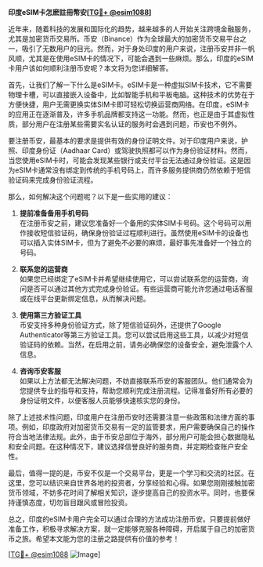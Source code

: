 **印度eSIM卡怎麽註冊幣安[[TG💪+ @esim1088](https://t.me/s/esim1088)]**

近年来，随着科技的发展和国际化的趋势，越来越多的人开始关注跨境金融服务，尤其是加密货币交易所。币安（Binance）作为全球最大的加密货币交易平台之一，吸引了无数用户的目光。然而，对于身处印度的用户来说，注册币安并非一帆风顺，尤其是在使用eSIM卡的情况下，可能会遇到一些麻烦。那么，印度的eSIM卡用户该如何顺利注册币安呢？本文将为您详细解答。

首先，让我们了解一下什么是eSIM卡。eSIM卡是一种虚拟SIM卡技术，它不需要物理卡槽，可以直接嵌入设备中，比如智能手机和平板电脑。这种技术的优势在于方便快捷，用户无需更换实体SIM卡即可轻松切换运营商网络。在印度，eSIM卡的应用正在逐渐普及，许多手机品牌都支持这一功能。然而，也正是由于其虚拟性质，部分用户在注册某些需要实名认证的服务时会遇到问题，币安也不例外。

要注册币安，最基本的要求是提供有效的身份证明文件。对于印度用户来说，护照、印度身份证（Aadhaar Card）或驾驶执照都可以作为身份验证材料。然而，当您使用eSIM卡时，可能会发现某些银行或支付平台无法通过身份验证。这是因为eSIM卡通常没有绑定到传统的手机号码上，而许多服务提供商仍然依赖于短信验证码来完成身份验证流程。

那么，如何解决这个问题呢？以下是一些实用的建议：

1. **提前准备备用手机号码**  
   在注册币安之前，建议您准备好一个备用的实体SIM卡号码。这个号码可以用作接收短信验证码，确保身份验证过程顺利进行。虽然使用eSIM卡的设备也可以插入实体SIM卡，但为了避免不必要的麻烦，最好事先准备好一个独立的号码。

2. **联系您的运营商**  
   如果您已经绑定了eSIM卡并希望继续使用它，可以尝试联系您的运营商，询问是否可以通过其他方式完成身份验证。有些运营商可能允许您通过电话客服或在线平台更新绑定信息，从而解决问题。

3. **使用第三方验证工具**  
   币安支持多种身份验证方式，除了短信验证码外，还提供了Google Authenticator等第三方验证工具。您可以尝试启用这些工具，以减少对短信验证码的依赖。当然，在启用之前，请务必确保您的设备安全，避免泄露个人信息。

4. **咨询币安客服**  
   如果以上方法都无法解决问题，不妨直接联系币安的客服团队。他们通常会为您提供专业的指导和支持，帮助您顺利完成注册流程。记得准备好所有必要的身份证明文件，以便客服人员能够快速核实您的身份。

除了上述技术性问题，印度用户在注册币安时还需要注意一些政策和法律方面的事项。例如，印度政府对加密货币交易有一定的监管要求，用户需要确保自己的操作符合当地法律法规。此外，由于币安总部位于海外，部分用户可能会担心数据隐私和安全问题。在这种情况下，建议选择信誉良好的服务商，并定期检查账户安全性。

最后，值得一提的是，币安不仅是一个交易平台，更是一个学习和交流的社区。在这里，您可以结识来自世界各地的投资者，分享经验和心得。如果您刚刚接触加密货币领域，不妨多花时间了解相关知识，逐步提高自己的投资水平。同时，也要保持谨慎态度，切勿盲目跟风或冒险投资。

总之，印度的eSIM卡用户完全可以通过合理的方法成功注册币安。只要提前做好准备工作，积极寻求解决方案，就一定能够克服各种障碍，开启属于自己的加密货币之旅。希望本文能为您的注册之路提供有价值的参考！

[[TG💪+ @esim1088](https://t.me/s/esim1088) ![Image](https://i.postimg.cc/4NQfJmqS/Snipaste-2025-05-13-00-14-12.png)]